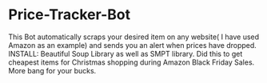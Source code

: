 # Price-Tracker-Bot
This Bot automatically scraps your desired item on any website( I have used Amazon as an example) and sends you an alert when prices have dropped.
INSTALL: Beautiful Soup Library as well as SMPT library. 
Did this to get cheapest items for Christmas shopping during Amazon Black Friday Sales. More bang for your bucks.
